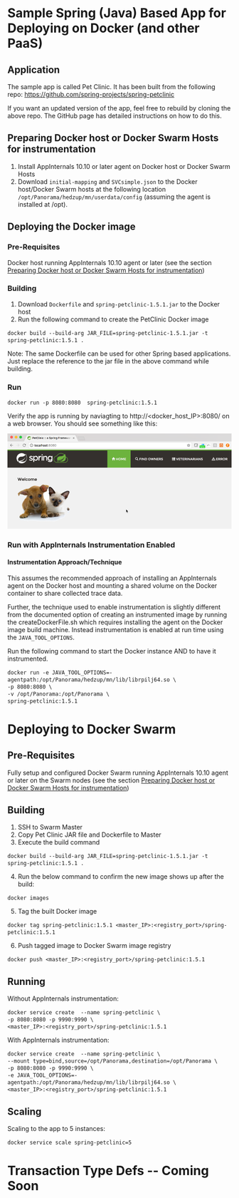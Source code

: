 # Sample Spring (Java) Based App for Deploying on Docker (and other PaaS)

## Application
The sample app is called Pet Clinic. It has been built from the following repo: https://github.com/spring-projects/spring-petclinic

If you want an updated version of the app, feel free to rebuild by cloning the above repo. The GitHub page has detailed instructions on how to do this.

## Preparing Docker host or Docker Swarm Hosts for instrumentation
1. Install AppInternals 10.10 or later agent on Docker host or Docker Swarm Hosts
2. Download `initial-mapping` and `SVCsimple.json` to the Docker host/Docker Swarm hosts at the following location `/opt/Panorama/hedzup/mn/userdata/config` (assuming the agent is installed at /opt).


## Deploying the Docker image
### Pre-Requisites
Docker host running AppInternals 10.10 agent or later (see the section [Preparing Docker host or Docker Swarm Hosts for instrumentation](#Preparing_Docker_host_or_Docker_Swarm_Hosts_for_instrumentation))

### Building
1. Download `Dockerfile` and `spring-petclinic-1.5.1.jar` to the Docker host
2. Run the following command to create the PetClinic Docker image
```
docker build --build-arg JAR_FILE=spring-petclinic-1.5.1.jar -t spring-petclinic:1.5.1 .
```

Note: The same Dockerfile can be used for other Spring based applications. Just replace the reference to the jar file in the above command while building.

### Run

```
docker run -p 8080:8080  spring-petclinic:1.5.1
```

Verify the app is running by naviagting to http://<docker_host_IP>:8080/ on a web browser. You should see something like this:

![alt text](https://raw.githubusercontent.com/koundinyabs/appinternals/master/Docker/PetClinic.png)

### Run with AppInternals Instrumentation Enabled

#### Instrumentation Approach/Technique
This assumes the recommended approach of installing an AppInternals agent on the Docker host and mounting a shared volume on the Docker container to share collected trace data.

Further, the technique used to enable instrumentation is slightly different from the documented option of creating an instrumented image by running the createDockerFile.sh which requires installing the agent on the Docker image build machine. Instead instrumentation is enabled at run time using the `JAVA_TOOL_OPTIONS`.

Run the following command to start the Docker instance AND to have it instrumented.

```
docker run -e JAVA_TOOL_OPTIONS=-agentpath:/opt/Panorama/hedzup/mn/lib/librpilj64.so \
-p 8080:8080 \
-v /opt/Panorama:/opt/Panorama \
spring-petclinic:1.5.1
```

# Deploying to Docker Swarm

## Pre-Requisites
Fully setup and configured Docker Swarm running AppInternals 10.10 agent or later on the Swarm nodes
 (see the section [Preparing Docker host or Docker Swarm Hosts for instrumentation](#Preparing_Docker_host_or_Docker_Swarm_Hosts_for_instrumentation))

## Building

1) SSH to Swarm Master
2) Copy Pet Clinic JAR file and Dockerfile to Master
3) Execute the build command

```
docker build --build-arg JAR_FILE=spring-petclinic-1.5.1.jar -t spring-petclinic:1.5.1 .
```

4) Run the below command to confirm the new image shows up after the build:

```
docker images
```

5) Tag the built Docker image

```
docker tag spring-petclinic:1.5.1 <master_IP>:<registry_port>/spring-petclinic:1.5.1
```

6) Push tagged image to Docker Swarm image registry
```
docker push <master_IP>:<registry_port>/spring-petclinic:1.5.1
```

## Running

Without AppInternals instrumentation:

```
docker service create  --name spring-petclinic \
-p 8080:8080 -p 9990:9990 \
<master_IP>:<registry_port>/spring-petclinic:1.5.1
```

With AppInternals instrumentation:

```
docker service create  --name spring-petclinic \
--mount type=bind,source=/opt/Panorama,destination=/opt/Panorama \
-p 8080:8080 -p 9990:9990 \
-e JAVA_TOOL_OPTIONS=-agentpath:/opt/Panorama/hedzup/mn/lib/librpilj64.so \
<master_IP>:<registry_port>/spring-petclinic:1.5.1
```
## Scaling

Scaling to the app to 5 instances:

```
docker service scale spring-petclinic=5
```

# Transaction Type Defs -- Coming Soon
